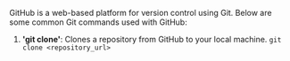 GitHub is a web-based platform for version control using Git. Below are some common Git commands used with GitHub:

1. **'git clone'**: Clones a repository from GitHub to your local machine.
   ```git clone <repository_url>```
